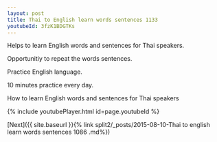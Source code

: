 ```yaml
---
layout: post
title: Thai to English learn words sentences 1133 
youtubeId: 3fzK1BDGTKs
---
```

 
 
Helps to learn English words and sentences for Thai speakers.

Opportunitiy to repeat the words sentences. 

Practice English language. 
 
10 minutes practice every day. 
 
How to learn English words and sentences for Thai speakers 
 
{% include youtubePlayer.html id=page.youtubeId %}
 
 
[Next]({{ site.baseurl }}{% link  split2/_posts/2015-08-10-Thai to english learn words sentences 1086 .md%})
 
